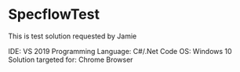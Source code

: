 # SpecflowTest
This is test solution requested by Jamie


IDE: VS 2019
Programming Language: C#/.Net Code
OS: Windows 10
Solution targeted for: Chrome Browser
